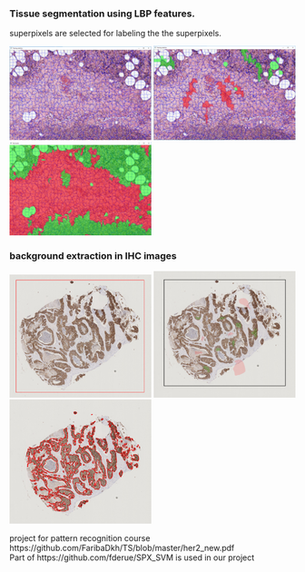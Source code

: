 ### Tissue segmentation using LBP features.

superpixels are selected for labeling the the superpixels.
<p float="center">
  <img src=https://github.com/FaribaDkh/TS/blob/master/SLICImage.PNG width="250" />
  <img src=https://github.com/FaribaDkh/TS/blob/master/sampling.PNG width="250" /> 
  <img src=https://github.com/FaribaDkh/TS/blob/master/SVMClassification.PNG width="250" />
</p>


### background extraction in IHC images

<p float="center">
  <img src=https://github.com/FaribaDkh/TS/blob/master/ts1.PNG width="250" />
  <img src=https://github.com/FaribaDkh/TS/blob/master/tstrain.PNG width="250" /> 
  <img src=https://github.com/FaribaDkh/TS/blob/master/tsresult.PNG width="250" />
</p>
project for pattern recognition course 
https://github.com/FaribaDkh/TS/blob/master/her2_new.pdf </br>
Part of https://github.com/fderue/SPX_SVM is used in our project
